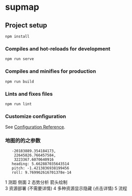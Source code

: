 # supmap

## Project setup
```
npm install
```

### Compiles and hot-reloads for development
```
npm run serve
```

### Compiles and minifies for production
```
npm run build
```

### Lints and fixes files
```
npm run lint
```

### Customize configuration
See [Configuration Reference](https://cli.vuejs.org/config/).

### 地图的的之参数
       -20183889.354184173,
        22645826.766457584,
        3223367.6070640916
       heading: 5.662887035643514
       pitch: -1.4213836938199456
       roll: 9.769962616701378e-14


1 测距 侧面 
2 态势分析 箭头绘制  
3 资源部署  (不需要详情) 
4 多种资源显示隐藏 (点击详情) 
5 流程 